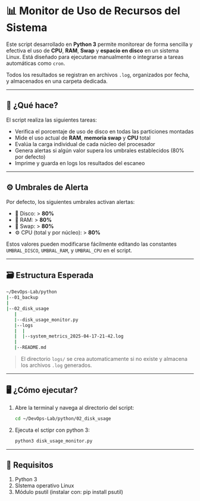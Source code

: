 # 📊 Monitor de Uso de Recursos del Sistema

Este script desarrollado en **Python 3** permite monitorear de forma sencilla y efectiva el uso de **CPU**, **RAM**, **Swap** y **espacio en disco** en un sistema Linux. Está diseñado para ejecutarse manualmente o integrarse a tareas automáticas como `cron`.

Todos los resultados se registran en archivos `.log`, organizados por fecha, y almacenados en una carpeta dedicada.

---

## 🚀 ¿Qué hace?

El script realiza las siguientes tareas:

- Verifica el porcentaje de uso de disco en todas las particiones montadas
- Mide el uso actual de **RAM**, **memoria swap** y **CPU** total
- Evalúa la carga individual de cada núcleo del procesador
- Genera alertas si algún valor supera los umbrales establecidos (80% por defecto)
- Imprime y guarda en logs los resultados del escaneo

---

## ⚙️ Umbrales de Alerta

Por defecto, los siguientes umbrales activan alertas:

- 💾 Disco: > **80%**
- 🧠 RAM: > **80%**
- 🔁 Swap: > **80%**
- ⚙️ CPU (total y por núcleo): > **80%**

Estos valores pueden modificarse fácilmente editando las constantes `UMBRAL_DISCO`, `UMBRAL_RAM`, y `UMBRAL_CPU` en el script.

---

## 🗃️ Estructura Esperada


```bash
~/DevOps-Lab/python
|--01_backup
|
|--02_disk_usage
   |
   |--disk_usage_monitor.py
   |--logs
   |  |
   |  |--system_metrics_2025-04-17-21-42.log
   |
   |--README.md

```

> El directorio `logs/` se crea automaticamente si no existe y almacena los archivos `.log` generados.


---

## 🖥️  ¿Cómo ejecutar?

1. Abre la terminal y navega al directorio del script:

   ```bash
   cd ~/DevOps-Lab/python/02_disk_usage
   ```	

2. Ejecuta el sctipr con python 3:
   
   ```bash
   python3 disk_usage_monitor.py
   ```
   
---

## 🧪  Requisitos

1. Python 3
2. SIstema operativo Linux
3. Módulo psutil (instalar con: pip install psutil)






